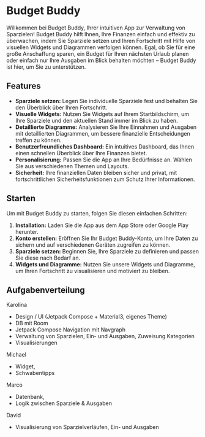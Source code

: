 # Budget Buddy

Willkommen bei Budget Buddy, Ihrer intuitiven App zur Verwaltung von Sparzielen! Budget Buddy hilft Ihnen, Ihre Finanzen einfach und effektiv zu überwachen, indem Sie Sparziele setzen und Ihren Fortschritt mit Hilfe von visuellen Widgets und Diagrammen verfolgen können. Egal, ob Sie für eine große Anschaffung sparen, ein Budget für Ihren nächsten Urlaub planen oder einfach nur Ihre Ausgaben im Blick behalten möchten – Budget Buddy ist hier, um Sie zu unterstützen.

## Features

- **Sparziele setzen:** Legen Sie individuelle Sparziele fest und behalten Sie den Überblick über Ihren Fortschritt.
- **Visuelle Widgets:** Nutzen Sie Widgets auf Ihrem Startbildschirm, um Ihre Sparziele und den aktuellen Stand immer im Blick zu haben.
- **Detaillierte Diagramme:** Analysieren Sie Ihre Einnahmen und Ausgaben mit detaillierten Diagrammen, um bessere finanzielle Entscheidungen treffen zu können.
- **Benutzerfreundliches Dashboard:** Ein intuitives Dashboard, das Ihnen einen schnellen Überblick über Ihre Finanzen bietet.
- **Personalisierung:** Passen Sie die App an Ihre Bedürfnisse an. Wählen Sie aus verschiedenen Themen und Layouts.
- **Sicherheit:** Ihre finanziellen Daten bleiben sicher und privat, mit fortschrittlichen Sicherheitsfunktionen zum Schutz Ihrer Informationen.

## Starten

Um mit Budget Buddy zu starten, folgen Sie diesen einfachen Schritten:

1. **Installation:** Laden Sie die App aus dem App Store oder Google Play herunter.
2. **Konto erstellen:** Eröffnen Sie Ihr Budget Buddy-Konto, um Ihre Daten zu sichern und auf verschiedenen Geräten zugreifen zu können.
3. **Sparziele setzen:** Beginnen Sie, Ihre Sparziele zu definieren und passen Sie diese nach Bedarf an.
4. **Widgets und Diagramme:** Nutzen Sie unsere Widgets und Diagramme, um Ihren Fortschritt zu visualisieren und motiviert zu bleiben.

## Aufgabenverteilung

Karolina
- Design / UI (Jetpack Compose + Material3, eigenes Theme)
- DB mit Room
- Jetpack Compose Navigation mit Navgraph
- Verwaltung von Sparzielen, Ein- und Ausgaben, Zuweisung Kategorien
- Visualisierungen
  
Michael
- Widget,
- Schwabentipps
  
Marco
- Datenbank,
- Logik zwischen Sparziele & Ausgaben
  
David
- Visualisierung von Sparzielverläufen, Ein- und Ausgaben 




